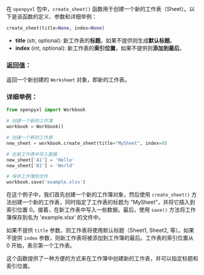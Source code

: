 在 `openpyxl` 包中，`create_sheet()` 函数用于创建一个新的工作表（Sheet）。以下是该函数的定义、参数和详细举例：

```python
create_sheet(title=None, index=None)
```

- **title** (str, optional): 新工作表的**标题**，如果不提供则生成**默认标题**。
- **index** (int, optional): 新工作表的**索引位置**，如果不提供则**添加到最后**。

### 返回值：

返回一个新创建的 `Worksheet` 对象，即新的工作表。

### 详细举例：

```python
from openpyxl import Workbook

# 创建一个新的工作簿
workbook = Workbook()

# 创建一个新的工作表
new_sheet = workbook.create_sheet(title="MySheet", index=0)

# 在新工作表中写入数据
new_sheet['A1'] = 'Hello'
new_sheet['B1'] = 'World'

# 保存工作簿到文件
workbook.save('example.xlsx')
```

在这个例子中，我们首先创建一个新的工作簿对象，然后使用 `create_sheet()` 方法创建一个新的工作表，同时指定了工作表的标题为 "MySheet"，并将它插入到索引位置 0。接着，在新工作表中写入一些数据。最后，使用 `save()` 方法将工作簿保存到名为 'example.xlsx' 的文件中。

如果不提供 `title` 参数，则工作表将使用默认标题（Sheet1, Sheet2, 等）。如果不提供 `index` 参数，则新工作表将被添加到工作簿的最后。工作表的索引位置从 0 开始，表示第一个工作表。

这个函数提供了一种方便的方式来在工作簿中创建新的工作表，并可以指定标题和索引位置。